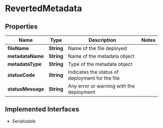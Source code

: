 

# RevertedMetadata


## Properties

| Name | Type | Description | Notes |
|------------ | ------------- | ------------- | -------------|
|**fileName** | **String** | Name of the file deployed |  |
|**metadataName** | **String** | Name of the metadata object |  |
|**metadataType** | **String** | Type of the metadata object |  |
|**statusCode** | **String** | Indicates the status of deployment for the file |  |
|**statusMessage** | **String** | Any error or warning with the deployment |  |


## Implemented Interfaces

* Serializable


